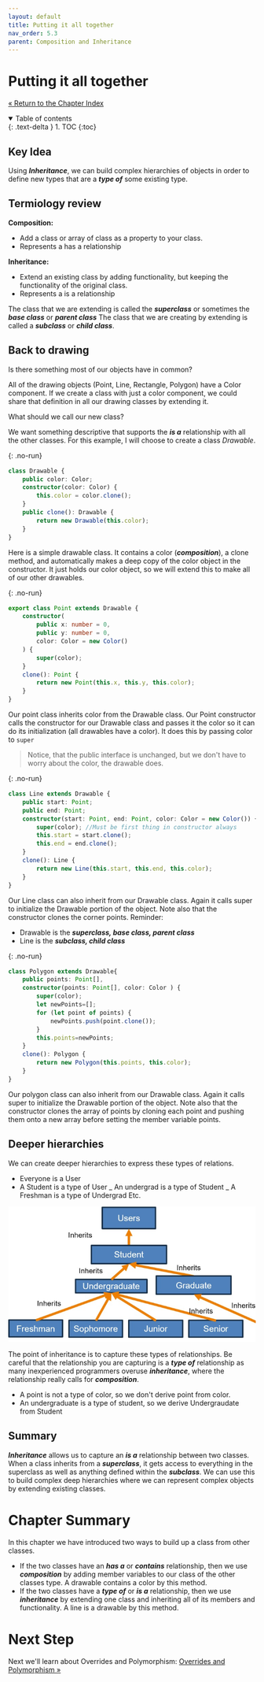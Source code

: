 ```yaml
---
layout: default
title: Putting it all together
nav_order: 5.3
parent: Composition and Inheritance
---
```


# Putting it all together

[&laquo; Return to the Chapter Index](index.md)

<details open markdown="block">
  <summary>
    Table of contents
  </summary>
  {: .text-delta }
1. TOC
{:toc}
</details>

## Key Idea

Using **_Inheritance_**, we can build complex hierarchies of objects in order to define new types that are a **_type of_** some existing type.

## Termiology review

**Composition:**

-   Add a class or array of class as a property to your class.
-   Represents a has a relationship

**Inheritance:**

-   Extend an existing class by adding functionality, but keeping the functionality of the original class.
-   Represents a is a relationship

The class that we are extending is called the **_superclass_** or sometimes the **_base class_** or **_parent class_**
The class that we are creating by extending is called a **_subclass_** or **_child class_**.

## Back to drawing

Is there something most of our objects have in common?

All of the drawing objects (Point, Line, Rectangle, Polygon) have a Color component. If we create a class with just a color component, we could share that definition in all our drawing classes by extending it.

What should we call our new class?

We want something descriptive that supports the **_is a_** relationship with all the other classes. For this example, I will choose to create a class _Drawable_.

{: .no-run}

```typescript
class Drawable {
    public color: Color;
    constructor(color: Color) {
        this.color = color.clone();
    }
    public clone(): Drawable {
        return new Drawable(this.color);
    }
}
```

Here is a simple drawable class. It contains a color (**_composition_**), a clone method, and automatically makes a deep copy of the color object in the constructor.
It just holds our color object, so we will extend this to make all of our other drawables.

{: .no-run}

```typescript
export class Point extends Drawable {
    constructor(
        public x: number = 0,
        public y: number = 0,
        color: Color = new Color()
    ) {
        super(color);
    }
    clone(): Point {
        return new Point(this.x, this.y, this.color);
    }
}
```

Our point class inherits color from the Drawable class. Our Point constructor calls the constructor for our Drawable class and passes it the color so it can do its initialization (all drawables have a color). It does this by passing color to `super`

> Notice, that the public interface is unchanged, but we don't have to worry about the color, the drawable does.

{: .no-run}

```typescript
class Line extends Drawable {
    public start: Point;
    public end: Point;
    constructor(start: Point, end: Point, color: Color = new Color()) {
        super(color); //Must be first thing in constructor always
        this.start = start.clone();
        this.end = end.clone();
    }
    clone(): Line {
        return new Line(this.start, this.end, this.color);
    }
}
```

Our Line class can also inherit from our Drawable class. Again it calls super to initialize the Drawable portion of the object.
Note also that the constructor clones the corner points.
Reminder:

-   Drawable is the **_superclass, base class, parent class_**
-   Line is the **_subclass, child class_**

{: .no-run}

```typescript
class Polygon extends Drawable{
	public points: Point[],
	constructor(points: Point[], color: Color ) {
		super(color);
		let newPoints=[];
		for (let point of points) {
			newPoints.push(point.clone());
		}
		this.points=newPoints;
	}
	clone(): Polygon {
		return new Polygon(this.points, this.color);
	}
}
```

Our polygon class can also inherit from our Drawable class. Again it calls super to initialize the Drawable portion of the object.
Note also that the constructor clones the array of points by cloning each point and pushing them onto a new array before setting the member variable points.

## Deeper hierarchies

We can create deeper hierarchies to express these types of relations.

-   Everyone is a User
-   A Student is a type of User
    _ An undergrad is a type of Student
    _ A Freshman is a type of Undergrad
    Etc.

![](../../assets/images/inheritance_1.jpg)

The point of inheritance is to capture these types of relationships. Be careful that the relationship you are capturing is a **_type of_** relationship as many inexperienced programmers overuse **_inheritance_**, where the relationship really calls for **_composition_**.

-   A point is not a type of color, so we don't derive point from color.
-   An undergraduate is a type of student, so we derive Undergraudate from Student

## Summary

**_Inheritance_** allows us to capture an **_is a_** relationship between two classes. When a class inherits from a **_superclass_**, it gets access to everything in the superclass as well as anything defined within the **_subclass_**. We can use this to build complex deep hierarchies where we can represent complex objects by extending existing classes.

# Chapter Summary

In this chapter we have introduced two ways to build up a class from other classes.

-   If the two classes have an **_has a_** or **_contains_** relationship, then we use **_composition_** by adding member variables to our class of the other classes type. A drawable contains a color by this method.
-   If the two classes have a **_type of_** or **_is a_** relationship, then we use **_inheritance_** by extending one class and inheriting all of its members and functionality. A line is a drawable by this method.

# Next Step

Next we'll learn about Overrides and Polymorphism: [Overrides and Polymorphism &raquo;](../6-polymorphism/index.md)
